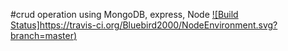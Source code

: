 #crud operation using MongoDB, express, Node
[![Build Status]https://travis-ci.org/Bluebird2000/NodeEnvironment.svg?branch=master)](https://travis-ci.org/Bluebird2000/NodeEnvironment)
